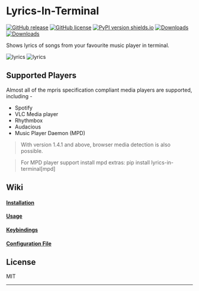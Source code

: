 # Lyrics-In-Terminal
[![GitHub release](https://img.shields.io/github/release/Jugran/lyrics-in-terminal/all.svg)](https://github.com/Jugran/lyrics-in-terminal/releases)
[![GitHub license](https://img.shields.io/github/license/Jugran/lyrics-in-terminal.svg)](https://github.com/Jugran/lyrics-in-terminal/blob/master/LICENSE)
[![PyPI version shields.io](https://img.shields.io/pypi/v/lyrics-in-terminal.svg)](https://pypi.python.org/pypi/lyrics-in-terminal/)
[![Downloads](https://pepy.tech/badge/lyrics-in-terminal)](https://pepy.tech/project/lyrics-in-terminal)
[![Downloads](https://pepy.tech/badge/lyrics-in-terminal/month)](https://pepy.tech/project/lyrics-in-terminal)

Shows lyrics of songs from your favourite music player in terminal.

![lyrics](https://raw.githubusercontent.com/Jugran/lyrics-in-terminal/master/images/001.png)
![lyrics](https://raw.githubusercontent.com/Jugran/lyrics-in-terminal/master/images/003.png)

## Supported Players
Almost all of the mpris specification compliant media players are supported, including -
* Spotify
* VLC Media player
* Rhythmbox
* Audacious
* Music Player Daemon (MPD)

> With version 1.4.1 and above, browser media detection is also possible.

> For MPD player support install mpd extras: pip install lyrics-in-terminal[mpd]

## Wiki

#### [Installation](https://github.com/Jugran/lyrics-in-terminal/wiki/Installation)
#### [Usage](https://github.com/Jugran/lyrics-in-terminal/wiki/Usage)
#### [Keybindings](https://github.com/Jugran/lyrics-in-terminal/wiki/Keybindings)
#### [Configuration File](https://github.com/Jugran/lyrics-in-terminal/wiki/Configuration-File)

License
----
MIT
- - - -
